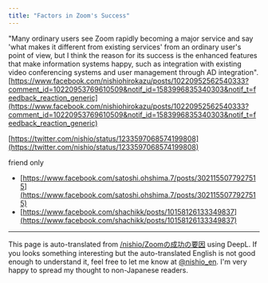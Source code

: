 ```yaml
---
title: "Factors in Zoom's Success"
---
```


"Many ordinary users see Zoom rapidly becoming a major service and say 'what makes it different from existing services' from an ordinary user's point of view, but I think the reason for its success is the enhanced features that make information systems happy, such as integration with existing video conferencing systems and user management through AD integration".
[https://www.facebook.com/nishiohirokazu/posts/10220952562540333?comment_id=10220953769610509&notif_id=1583996835340303&notif_t=feedback_reaction_generic](https://www.facebook.com/nishiohirokazu/posts/10220952562540333?comment_id=10220953769610509&notif_id=1583996835340303&notif_t=feedback_reaction_generic)

[https://twitter.com/nishio/status/1233597068574199808](https://twitter.com/nishio/status/1233597068574199808)


friend only
- [https://www.facebook.com/satoshi.ohshima.7/posts/3021155077927515](https://www.facebook.com/satoshi.ohshima.7/posts/3021155077927515)
- [https://www.facebook.com/shachikk/posts/10158126133349837](https://www.facebook.com/shachikk/posts/10158126133349837)

---
This page is auto-translated from [/nishio/Zoomの成功の要因](https://scrapbox.io/nishio/Zoomの成功の要因) using DeepL. If you looks something interesting but the auto-translated English is not good enough to understand it, feel free to let me know at [@nishio_en](https://twitter.com/nishio_en). I'm very happy to spread my thought to non-Japanese readers.